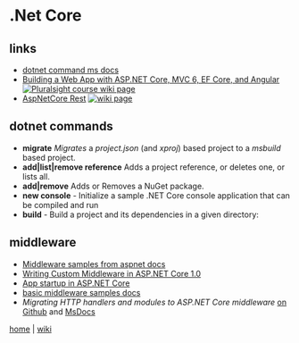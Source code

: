 # .Net Core

## links

+ [dotnet command ms docs](https://docs.microsoft.com/en-us/dotnet/core/tools/dotnet)
+ [Building a Web App with ASP.NET Core, MVC 6, EF Core, and Angular](./netcore/Building.A.Web.App.With.ASP.NET.Core.MVC6.EFCore.And.Angular.md)
[![Pluralsight course wiki page](https://img.shields.io/badge/Pluralsight-wiki-red.svg)](./netcore/Building.A.Web.App.With.ASP.NET.Core.MVC6.EFCore.And.Angular.md)
+ [AspNetCore Rest](./netcore/rest.md)
[![wiki page](https://img.shields.io/badge/wiki-page-green.svg)](./netcore/rest.md)

## dotnet commands

- **migrate** _Migrates_ a *project.json* (and _xproj_) based project to a *msbuild* based project.
- **add|list|remove reference** Adds a project reference, or deletes one, or lists all.
- **add|remove** Adds or Removes a NuGet package.
- **new console** - Initialize a sample .NET Core console application that can be compiled and run
- **build** - Build a project and its dependencies in a given directory:

## middleware

- [Middleware samples from aspnet docs](https://github.com/aspnet/Docs/tree/master/aspnetcore/fundamentals/middleware/sample)
- [Writing Custom Middleware in ASP.NET Core 1.0](https://www.exceptionnotfound.net/writing-custom-middleware-in-asp-net-core-1-0/)
- [App startup in ASP.NET Core](https://github.com/aspnet/Docs/blob/master/aspnetcore/fundamentals/startup.md)
- [basic middleware samples docs](https://github.com/aspnet/Docs/blob/master/aspnetcore/fundamentals/middleware.md)
- _Migrating HTTP handlers and modules to ASP.NET Core middleware_ [on Github](https://github.com/aspnet/Docs/blob/master/aspnetcore/migration/http-modules.md) and [MsDocs](https://docs.microsoft.com/en-us/aspnet/core/migration/http-modules)


[home](README.md)
| 
[wiki](https://github.com/illegitimis/Tutorial/wiki) 
